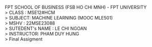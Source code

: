 FPT SCHOOL OF BUSINESS (FSB HO CHI MNH) - FPT UNIVERSITY</br>>
CLASS : MSE12#HCM</br>>
SUBJECT: MACHINE LEARNING (MOOC MLE501)</br>>
MSHV : 22MSE23088</br>>
SUTEDENT's NAME : LE CHI NGOAN</br>>
INSTRUCTOR: PHAM DUY HUNG</br>>
Final Assigment
